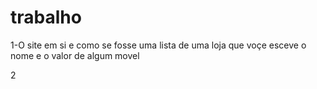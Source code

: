 # trabalho
1-O site em si e como se fosse uma lista de uma loja que voçe esceve o nome e o valor de algum movel

2